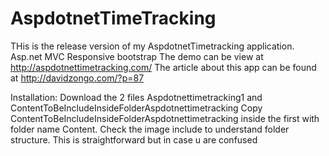 # AspdotnetTimeTracking
THis is the release version of my AspdotnetTimetracking application.
Asp.net MVC
Responsive bootstrap
The demo can be view at http://aspdotnettimetracking.com/
The article about this app can be found at http://davidzongo.com/?p=87

Installation:
Download the 2 files Aspdotnettimetracking1 and ContentToBeIncludeInsideFolderAspdotnettimetracking
Copy ContentToBeIncludeInsideFolderAspdotnettimetracking inside the first with folder name Content. Check the image include to understand folder structure. This is straightforward but in case u are confused
